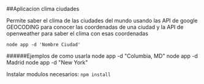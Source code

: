 ##Aplicacion clima ciudades

Permite saber el clima de las ciudades del mundo usando las API de google GEOCODING para conocer las coordenadas de una ciudad y la API de openweather para saber el clima con esas coordenadas

```
node app -d 'Nombre Ciudad'
```

######Ejemplos de como usarla
node app -d "Columbia, MD"
node app -d Madrid
node app -d "New York"

Instalar modulos necesarios: ```npm install```